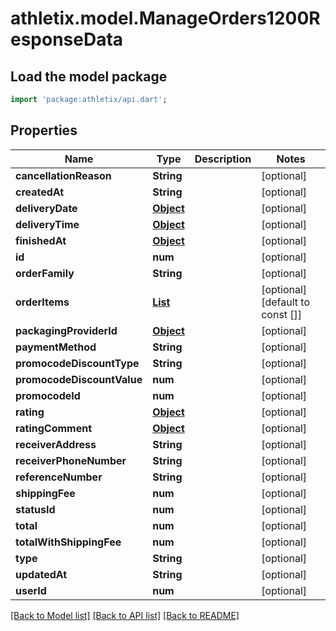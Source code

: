 # athletix.model.ManageOrders1200ResponseData

## Load the model package
```dart
import 'package:athletix/api.dart';
```

## Properties
Name | Type | Description | Notes
------------ | ------------- | ------------- | -------------
**cancellationReason** | **String** |  | [optional] 
**createdAt** | **String** |  | [optional] 
**deliveryDate** | [**Object**](.md) |  | [optional] 
**deliveryTime** | [**Object**](.md) |  | [optional] 
**finishedAt** | [**Object**](.md) |  | [optional] 
**id** | **num** |  | [optional] 
**orderFamily** | **String** |  | [optional] 
**orderItems** | [**List<ManageOrders1200ResponseDataOrderItemsInner>**](ManageOrders1200ResponseDataOrderItemsInner.md) |  | [optional] [default to const []]
**packagingProviderId** | [**Object**](.md) |  | [optional] 
**paymentMethod** | **String** |  | [optional] 
**promocodeDiscountType** | **String** |  | [optional] 
**promocodeDiscountValue** | **num** |  | [optional] 
**promocodeId** | **num** |  | [optional] 
**rating** | [**Object**](.md) |  | [optional] 
**ratingComment** | [**Object**](.md) |  | [optional] 
**receiverAddress** | **String** |  | [optional] 
**receiverPhoneNumber** | **String** |  | [optional] 
**referenceNumber** | **String** |  | [optional] 
**shippingFee** | **num** |  | [optional] 
**statusId** | **num** |  | [optional] 
**total** | **num** |  | [optional] 
**totalWithShippingFee** | **num** |  | [optional] 
**type** | **String** |  | [optional] 
**updatedAt** | **String** |  | [optional] 
**userId** | **num** |  | [optional] 

[[Back to Model list]](../README.md#documentation-for-models) [[Back to API list]](../README.md#documentation-for-api-endpoints) [[Back to README]](../README.md)


